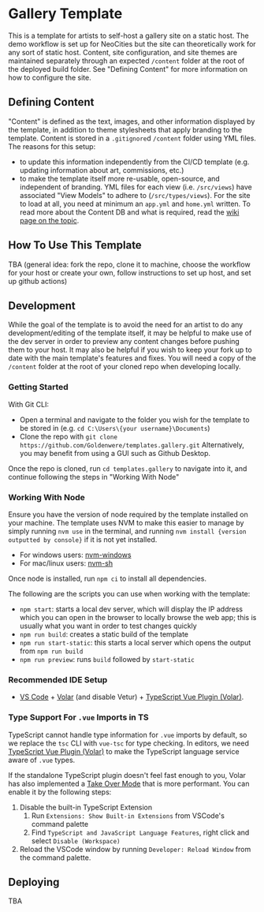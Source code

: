 # Gallery Template

This is a template for artists to self-host a gallery site on a static host.
The demo workflow is set up for NeoCities but the site can theoretically work for any sort of static host.
Content, site configuration, and site themes are maintained separately through an expected `/content` folder at the root of the deployed build folder.
See "Defining Content" for more information on how to configure the site.

## Defining Content
"Content" is defined as the text, images, and other information displayed by the template, in addition to theme stylesheets that apply branding to the template.
Content is stored in a `.gitignore`d `/content` folder using YML files. The reasons for this setup:
- to update this information independently from the CI/CD template (e.g. updating information about art, commissions, etc.) 
- to make the template itself more re-usable, open-source, and independent of branding.
YML files for each view (i.e. `/src/views`) have associated "View Models" to adhere to (`/src/types/views`).
For the site to load at all, you need at minimum an `app.yml` and `home.yml` written.
To read more about the Content DB and what is required, read the [wiki page on the topic](https://github.com/Goldenwere/templates.gallery/wiki/Content-DB).

## How To Use This Template
TBA (general idea: fork the repo, clone it to machine, choose the workflow for your host or create your own, follow instructions to set up host, and set up github actions)

## Development

While the goal of the template is to avoid the need for an artist to do any development/editing of the template itself,
it may be helpful to make use of the dev server in order to preview any content changes before pushing them to your host.
It may also be helpful if you wish to keep your fork up to date with the main template's features and fixes.
You will need a copy of the `/content` folder at the root of your cloned repo when developing locally.

### Getting Started
With Git CLI:
- Open a terminal and navigate to the folder you wish for the template to be stored in (e.g. `cd C:\Users\{your username}\Documents`)
- Clone the repo with `git clone https://github.com/Goldenwere/templates.gallery.git`
Alternatively, you may benefit from using a GUI such as Github Desktop.

Once the repo is cloned, run `cd templates.gallery` to navigate into it, and continue following the steps in "Working With Node"

### Working With Node
Ensure you have the version of node required by the template installed on your machine. The template uses NVM to make this easier to manage by simply running `nvm use` in the terminal, and running `nvm install {version outputted by console}` if it is not yet installed.
- For windows users: [nvm-windows](https://github.com/coreybutler/nvm-windows#install-nvm-windows)
- For mac/linux users: [nvm-sh](https://github.com/nvm-sh/nvm#installing-and-updating)

Once node is installed, run `npm ci` to install all dependencies.

The following are the scripts you can use when working with the template:
- `npm start`: starts a local dev server, which will display the IP address which you can open in the browser to locally browse the web app; this is usually what you want in order to test changes quickly
- `npm run build`: creates a static build of the template
- `npm run start-static`: this starts a local server which opens the output from `npm run build`
- `npm run preview`: runs `build` followed by `start-static`

### Recommended IDE Setup

- [VS Code](https://code.visualstudio.com/) + [Volar](https://marketplace.visualstudio.com/items?itemName=Vue.volar) (and disable Vetur) + [TypeScript Vue Plugin (Volar)](https://marketplace.visualstudio.com/items?itemName=Vue.vscode-typescript-vue-plugin).

### Type Support For `.vue` Imports in TS

TypeScript cannot handle type information for `.vue` imports by default, so we replace the `tsc` CLI with `vue-tsc` for type checking. In editors, we need [TypeScript Vue Plugin (Volar)](https://marketplace.visualstudio.com/items?itemName=Vue.vscode-typescript-vue-plugin) to make the TypeScript language service aware of `.vue` types.

If the standalone TypeScript plugin doesn't feel fast enough to you, Volar has also implemented a [Take Over Mode](https://github.com/johnsoncodehk/volar/discussions/471#discussioncomment-1361669) that is more performant. You can enable it by the following steps:

1. Disable the built-in TypeScript Extension
   1. Run `Extensions: Show Built-in Extensions` from VSCode's command palette
   2. Find `TypeScript and JavaScript Language Features`, right click and select `Disable (Workspace)`
2. Reload the VSCode window by running `Developer: Reload Window` from the command palette.

## Deploying

TBA
